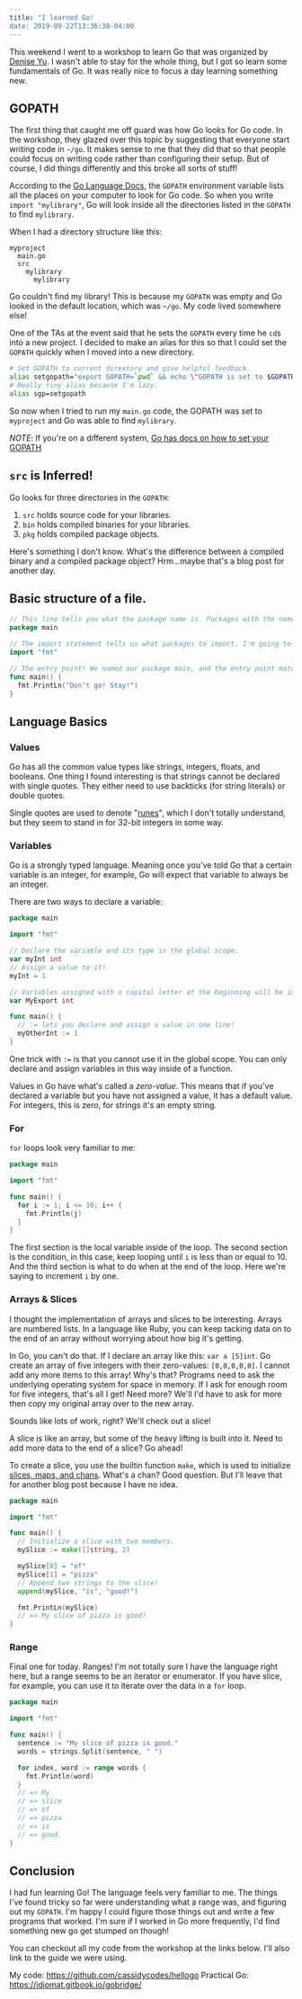```yaml
---
title: "I learned Go!
date: 2019-09-22T13:36:38-04:00
---
```


This weekend I went to a workshop to learn Go that was organized by [Denise Yu](https://twitter.com/deniseyu21). I wasn't able to stay for the whole thing, but I got so learn some fundamentals of Go. It was really nice to focus a day learning something new.


## GOPATH

The first thing that caught me off guard was how Go looks for Go code. In the workshop, they glazed over this topic by suggesting that everyone start writing code in `~/go`. It makes sense to me that they did that so that people could focus on writing code rather than configuring their setup. But of course, I did things differently and this broke all sorts of stuff!

According to the [Go Language Docs](https://golang.org/cmd/go/#hdr-GOPATH_environment_variable), the `GOPATH` environment variable lists all the places on your computer to look for Go code. So when you write `import "mylibrary"`, Go will look inside all the directories listed in the `GOPATH` to find `mylibrary`.

When I had a directory structure like this:

```
myproject
  main.go
  src
    mylibrary
      mylibrary
```

Go couldn't find my library! This is because my `GOPATH` was empty and Go looked in the default location, which was `~/go`. My code lived somewhere else!

One of the TAs at the event said that he sets the `GOPATH` every time he `cd`s into a new project. I decided to make an alias for this so that I could set the `GOPATH` quickly when I moved into a new directory.

```bash
# Set GOPATH to current dirextory and give helpful feedback.
alias setgopath="export GOPATH=`pwd` && echo \"GOPATH is set to $GOPATH\""
# Really tiny alias because I'm lazy.
alias sgp=setgopath
```

So now when I tried to run my `main.go` code, the GOPATH was set to `myproject` and Go was able to find `mylibrary`.

_NOTE_: If you're on a different system, [Go has docs on how to set your GOPATH](https://github.com/golang/go/wiki/SettingGOPATH)

## `src` is Inferred!

Go looks for three directories in the `GOPATH`:

1. `src` holds source code for your libraries.
2. `bin` holds compiled binaries for your libraries.
3. `pkg` holds compiled package objects.

Here's something I don't know. What's the difference between a compiled binary and a compiled package object? Hrm...maybe that's a blog post for another day.

## Basic structure of a file.

```go
// This line tells you what the package name is. Packages with the name `main` are are usually compiled into a standalone binary. Packages that are meant to be used by other Go programs will have another name, like myStringTools, for example.
package main

// The import statement tells us what packages to import. I'm going to import fmt here because it gives us tools for formatting out put to the console.
import "fmt"

// The entry point! We named our package main, and the entry point matches. When we build this program as a binary, this is the function that will get called.
func main() {
  fmt.PrintLn("Don't go! Stay!")
}
```

## Language Basics

### Values

Go has all the common value types like strings, integers, floats, and booleans. One thing I found interesting is that strings cannot be declared with single quotes. They either need to use backticks (for string literals) or double quotes.

Single quotes are used to denote "[runes](https://devdocs.io/go/builtin/index#rune)", which I don't totally understand, but they seem to stand in for 32-bit integers in some way.

### Variables

Go is a strongly typed language. Meaning once you've told Go that a certain variable is an integer, for example, Go will expect that variable to always be an integer.

There are two ways to declare a variable:

```go
package main

import "fmt"

// Declare the variable and its type in the global scope.
var myInt int
// Assign a value to it!
myInt = 1

// Variables assigned with a capital letter at the beginning will be imported into other files when you use `import`.
var MyExport int

func main() {
  // := lets you declare and assign a value in one line!
  myOtherInt := 1
}

```

One trick with `:=` is that you cannot use it in the global scope. You can only declare and assign variables in this way inside of a function.

Values in Go have what's called a _zero-value_. This means that if you've declared a variable but you have not assigned a value, it has a default value. For integers, this is zero, for strings it's an empty string.

### For

`for` loops look very familiar to me:

```go
package main

import "fmt"

func main() {
  for i := 1; i <= 10; i++ {
    fmt.Println(j)
  }
}
```

The first section is the local variable inside of the loop. The second section is the condition, in this case, keep looping until `i` is less than or equal to 10. And the third section is what to do when at the end of the loop. Here we're saying to increment `i` by one.

### Arrays & Slices

I thought the implementation of arrays and slices to be interesting. Arrays are numbered lists. In a language like Ruby, you can keep tacking data on to the end of an array without worrying about how big it's getting.

In Go, you can't do that. If I declare an array like this: `var a [5]int`. Go create an array of five integers with their zero-values: `[0,0,0,0,0]`. I cannot add any more items to this array! Why's that? Programs need to ask the underlying operating system for space in memory. If I ask for enough room for five integers, that's all I get! Need more? We'll I'd have to ask for more then copy my original array over to the new array.

Sounds like lots of work, right? We'll check out a slice!

A slice is like an array, but some of the heavy lifting is built into it. Need to add more data to the end of a slice? Go ahead!

To create a slice, you use the builtin function `make`, which is used to initialize [slices, maps, and chans](https://devdocs.io/go/builtin/index#make). What's a chan? Good question. But I'll leave that for another blog post because I have no idea.

```go
package main

import "fmt"

func main() {
  // Initialize a slice with two members.
  mySlice := make([]string, 2)

  mySlice[0] = "of"
  mySlice[1] = "pizza"
  // Append two strings to the slice!
  append(mySlice, "is", "good!")

  fmt.PrintLn(mySlice)
  // => My slice of pizza is good!
}
```

### Range

Final one for today. Ranges! I'm not totally sure I have the language right here, but a range seems to be an iterator or enumerator. If you have slice, for example, you can use it to iterate over the data in a `for` loop.

```go
package main

import "fmt"

func main() {
  sentence := "My slice of pizza is good."
  words = strings.Split(sentence, " ")

  for index, word := range words {
    fmt.Println(word)
  }
  // => My
  // => slice
  // => of
  // => pizza
  // => is
  // => good.
}
```

## Conclusion

I had fun learning Go! The language feels very familiar to me. The things I've found tricky so far were understanding what a range was, and figuring out my `GOPATH`. I'm happy I could figure those things out and write a few programs that worked. I'm sure if I worked in Go more frequently, I'd find something new go get stumped on though!


You can checkout all my code from the workshop at the links below. I'll also link to the guide we were using.

My code: https://github.com/cassidycodes/hellogo
Practical Go: https://idiomat.gitbook.io/gobridge/
